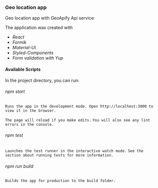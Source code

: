 ### Geo location app

Geo location app with GeoApify Api service

The application was created with
* _React_
* _Formik_
* _Material-UI_
* _Styled-Components_
* _Form validation with Yup_

#### Available Scripts
In the project directory, you can run:

###### npm start
`Runs the app in the development mode.
  Open http://localhost:3000 to view it in the browser.`

`The page will reload if you make edits.`
`You will also see any lint errors in the console.`

###### npm test
`Launches the test runner in the interactive watch mode.`
`See the section about running tests for more information.`

###### npm run build
`Builds the app for production to the build folder.`

